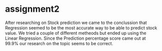 # assignment2
After researching on Stock prediction we came to the conclussion that Regression seemed to be the most accurate way to be able to predict stock value.
We tried a couple of different metheods but ended up using the Linear Regression.
Since the Prediction percentage score came out at 99.9% our research on the topic seems to be correct.
